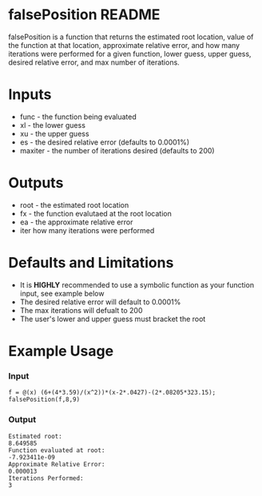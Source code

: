 # falsePosition README
falsePosition is a function that returns the estimated root location, value of the function
at that location, approximate relative error, and how many iterations were
performed for a given function, lower guess, upper guess, desired relative
error, and max number of iterations.
# Inputs
* func - the function being evaluated
* xl - the lower guess
* xu - the upper guess
* es - the desired relative error (defaults to 0.0001%)
* maxiter - the number of iterations desired (defaults to 200)
# Outputs
* root - the estimated root location
* fx - the function evalutaed at the root location
* ea - the approximate relative error
* iter how many iterations were performed
# Defaults and Limitations
* It is **HIGHLY** recommended to use a symbolic function as your function input, see example below
* The desired relative error will default to 0.0001%
* The max iterations will defualt to 200
* The user's lower and upper guess must bracket the root
# Example Usage
### Input
```
f = @(x) (6+(4*3.59)/(x^2))*(x-2*.0427)-(2*.08205*323.15);
falsePosition(f,8,9)
```
### Output
```
Estimated root:
8.649585
Function evaluated at root:
-7.923411e-09
Approximate Relative Error:
0.000013
Iterations Performed:
3
```
